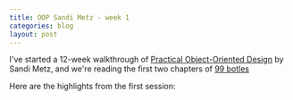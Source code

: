 ```yaml
---
title: OOP Sandi Metz - week 1
categories: blog
layout: post
---
```


I've started a 12-week walkthrough of [Practical Object-Oriented Design](https://sandimetz.com/courses) by Sandi Metz, and we're reading the first two chapters of [99 botles](https://sandimetz.com/99bottles)

Here are the highlights from the first session:


